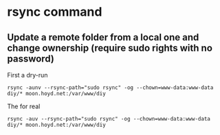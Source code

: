 # rsync command

## Update a remote folder from a local one and change ownership (require sudo rights with no password)

First a dry-run

    rsync -aunv --rsync-path="sudo rsync" -og --chown=www-data:www-data diy/* moon.hoyd.net:/var/www/diy

The for real

    rsync -auv --rsync-path="sudo rsync" -og --chown=www-data:www-data diy/* moon.hoyd.net:/var/www/diy

